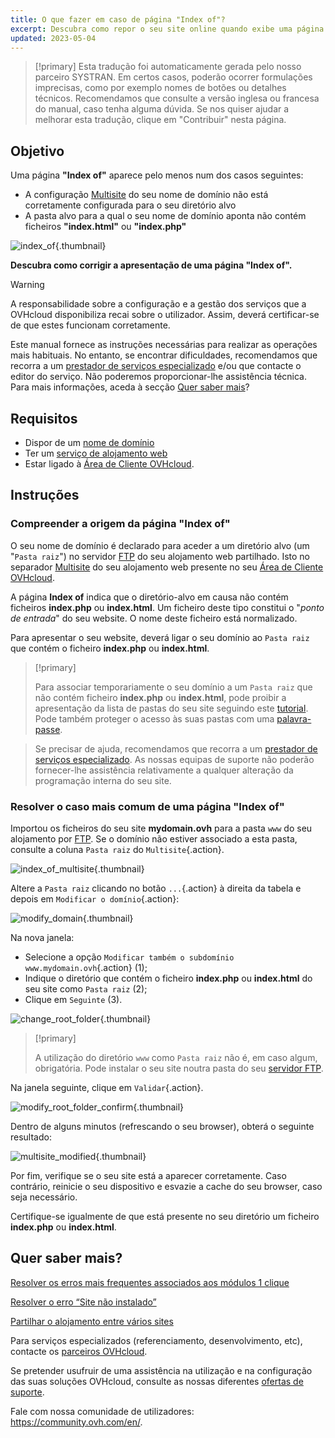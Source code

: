 ```yaml
---
title: O que fazer em caso de página "Index of"?
excerpt: Descubra como repor o seu site online quando exibe uma página "Index of".
updated: 2023-05-04
---
```


> [!primary]
> Esta tradução foi automaticamente gerada pelo nosso parceiro SYSTRAN. Em certos casos, poderão ocorrer formulações imprecisas, como por exemplo nomes de botões ou detalhes técnicos. Recomendamos que consulte a versão inglesa ou francesa do manual, caso tenha alguma dúvida. Se nos quiser ajudar a melhorar esta tradução, clique em "Contribuir" nesta página.
>

## Objetivo

Uma página **"Index of"** aparece pelo menos num dos casos seguintes:

- A configuração [Multisite](/pages/web_cloud/web_hosting/multisites_configure_multisite) do seu nome de domínio não está corretamente configurada para o seu diretório alvo
- A pasta alvo para a qual o seu nome de domínio aponta não contém ficheiros **"index.html"** ou **"index.php"**

![index_of](images/index-of.png){.thumbnail}

**Descubra como corrigir a apresentação de uma página "Index of".**

> [!warning]
>
> A responsabilidade sobre a configuração e a gestão dos serviços que a OVHcloud disponibiliza recai sobre o utilizador. Assim, deverá certificar-se de que estes funcionam corretamente.
>
> Este manual fornece as instruções necessárias para realizar as operações mais habituais. No entanto, se encontrar dificuldades, recomendamos que recorra a um [prestador de serviços especializado](https://partner.ovhcloud.com/pt/directory/) e/ou que contacte o editor do serviço. Não poderemos proporcionar-lhe assistência técnica. Para mais informações, aceda à secção [Quer saber mais](#go-further)?
>

## Requisitos

- Dispor de um [nome de domínio](https://www.ovhcloud.com/pt/domains/)
- Ter um [serviço de alojamento web](https://www.ovhcloud.com/pt/web-hosting/)
- Estar ligado à [Área de Cliente OVHcloud](/links/manager).

## Instruções

### Compreender a origem da página "Index of"

O seu nome de domínio é declarado para aceder a um diretório alvo (um "`Pasta raiz`") no servidor [FTP](/pages/web_cloud/web_hosting/ftp_connection) do seu alojamento web partilhado. Isto no separador [Multisite](/pages/web_cloud/web_hosting/multisites_configure_multisite) do seu alojamento web presente no seu [Área de Cliente OVHcloud](/links/manager).

A página **Index of** indica que o diretório-alvo em causa não contém ficheiros **index.php** ou **index.html**. Um ficheiro deste tipo constitui o "*ponto de entrada*" do seu website. O nome deste ficheiro está normalizado.

Para apresentar o seu website, deverá ligar o seu domínio ao `Pasta raiz` que contém o ficheiro **index.php** ou **index.html**.

> [!primary]
>
> Para associar temporariamente o seu domínio a um `Pasta raiz` que não contém ficheiro **index.php** ou **index.html**, pode proibir a apresentação da lista de pastas do seu site seguindo este [tutorial](/pages/web_cloud/web_hosting/htaccess_what_else_can_you_do). Pode também proteger o acesso às suas pastas com uma [palavra-passe](/pages/web_cloud/web_hosting/htaccess_protect_directory_by_password).

>
> Se precisar de ajuda, recomendamos que recorra a um [prestador de serviços especializado](https://partner.ovhcloud.com/pt/directory/). As nossas equipas de suporte não poderão fornecer-lhe assistência relativamente a qualquer alteração da programação interna do seu site.

### Resolver o caso mais comum de uma página "Index of"

Importou os ficheiros do seu site **mydomain.ovh** para a pasta `www` do seu alojamento por [FTP](/pages/web_cloud/web_hosting/ftp_connection). Se o domínio não estiver associado a esta pasta, consulte a coluna `Pasta raiz` do `Multisite`{.action}.

![index_of_multisite](images/root-folders-empty.png){.thumbnail}

Altere a `Pasta raiz` clicando no botão `...`{.action} à direita da tabela e depois em `Modificar o domínio`{.action}:

![modify_domain](images/modify-domain.png){.thumbnail}

Na nova janela:

* Selecione a opção `Modificar também o subdomínio www.mydomain.ovh`{.action} (1);
* Indique o diretório que contém o ficheiro **index.php** ou **index.html** do seu site como `Pasta raiz` (2);
* Clique em `Seguinte` (3).

![change_root_folder](images/change-root-folder-step-1.png){.thumbnail}

> [!primary]
>
> A utilização do diretório `www` como `Pasta raiz` não é, em caso algum, obrigatória. Pode instalar o seu site noutra pasta do seu [servidor FTP](/pages/web_cloud/web_hosting/ftp_connection).
>

Na janela seguinte, clique em `Validar`{.action}.

![modify_root_folder_confirm](images/change-root-folder-step-2.png){.thumbnail}

Dentro de alguns minutos (refrescando o seu browser), obterá o seguinte resultado:

![multisite_modified](images/root-folders-full-www.png){.thumbnail}

Por fim, verifique se o seu site está a aparecer corretamente. Caso contrário, reinicie o seu dispositivo e esvazie a cache do seu browser, caso seja necessário.

Certifique-se igualmente de que está presente no seu diretório um ficheiro **index.php** ou **index.html**.

## Quer saber mais? <a name="go-further"></a>

[Resolver os erros mais frequentes associados aos módulos 1 clique](/pages/web_cloud/web_hosting/diagnostic_errors_module1clic)

[Resolver o erro “Site não instalado”](/pages/web_cloud/web_hosting/multisites_website_not_installed)

[Partilhar o alojamento entre vários sites](/pages/web_cloud/web_hosting/multisites_configure_multisite)

Para serviços especializados (referenciamento, desenvolvimento, etc), contacte os [parceiros OVHcloud](https://partner.ovhcloud.com/pt/directory/).

Se pretender usufruir de uma assistência na utilização e na configuração das suas soluções OVHcloud, consulte as nossas diferentes [ofertas de suporte](/links/support).

Fale com nossa comunidade de utilizadores: <https://community.ovh.com/en/>. 